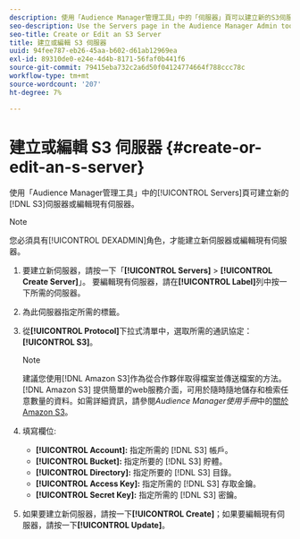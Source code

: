 ```yaml
---
description: 使用「Audience Manager管理工具」中的「伺服器」頁可以建立新的S3伺服器或編輯現有伺服器。
seo-description: Use the Servers page in the Audience Manager Admin tool to create a new S3 server or to edit an existing server.
seo-title: Create or Edit an S3 Server
title: 建立或編輯 S3 伺服器
uuid: 94fee787-eb26-45aa-b602-d61ab12969ea
exl-id: 89310de0-e24e-4d4b-8171-56faf0b441f6
source-git-commit: 79415eba732c2a6d50f04124774664f788ccc78c
workflow-type: tm+mt
source-wordcount: '207'
ht-degree: 7%

---
```


# 建立或編輯 S3 伺服器 {#create-or-edit-an-s-server}

使用「Audience Manager管理工具」中的[!UICONTROL Servers]頁可建立新的[!DNL S3]伺服器或編輯現有伺服器。

>[!NOTE]
>
>您必須具有[!UICONTROL DEXADMIN]角色，才能建立新伺服器或編輯現有伺服器。

1. 要建立新伺服器，請按一下「**[!UICONTROL Servers]** > **[!UICONTROL Create Server]**」。 要編輯現有伺服器，請在&#x200B;**[!UICONTROL Label]**&#x200B;列中按一下所需的伺服器。
1. 為此伺服器指定所需的標籤。
1. 從&#x200B;**[!UICONTROL Protocol]**&#x200B;下拉式清單中，選取所需的通訊協定：**[!UICONTROL S3]**。

   >[!NOTE]
   >
   >建議您使用[!DNL Amazon S3]作為從合作夥伴取得檔案並傳送檔案的方法。 [!DNL Amazon S3] 提供簡單的web服務介面，可用於隨時隨地儲存和檢索任意數量的資料。如需詳細資訊，請參閱&#x200B;*Audience Manager使用手冊*&#x200B;中的[關於Amazon S3](https://experienceleague.adobe.com/docs/audience-manager/user-guide/reference/amazon-s3.html)。

1. 填寫欄位: 

   * **[!UICONTROL Account]:** 指定所需的 [!DNL S3] 帳戶。
   * **[!UICONTROL Bucket]:** 指定所要的 [!DNL S3] 貯體。
   * **[!UICONTROL Directory]:** 指定所要的 [!DNL S3] 目錄。
   * **[!UICONTROL Access Key]:** 指定所需的 [!DNL S3] 存取金鑰。
   * **[!UICONTROL Secret Key]:** 指定所需的 [!DNL S3] 密鑰。

1. 如果要建立新伺服器，請按一下&#x200B;**[!UICONTROL Create]**；如果要編輯現有伺服器，請按一下&#x200B;**[!UICONTROL Update]**。
